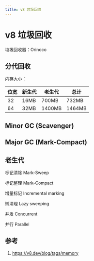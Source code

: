 ```yaml
---
title: v8 垃圾回收
---
```


# v8 垃圾回收

垃圾回收器：Orinoco

## 分代回收

内存大小：

| 位宽 | 新生代 | 老生代 | 总计   |
| ---- | ------ | ------ | ------ |
| 32   | 16MB   | 700MB  | 732MB  |
| 64   | 32MB   | 1400MB | 1464MB |

## Minor GC (Scavenger)

## Major GC (Mark-Compact)

## 老生代

标记清除 Mark-Sweep

标记整理 Mark-Compact

增量标记 Incremental marking

懒清理 Lazy sweeping

并发 Concurrent

并行 Parallel

## 参考

1. https://v8.dev/blog/tags/memory
